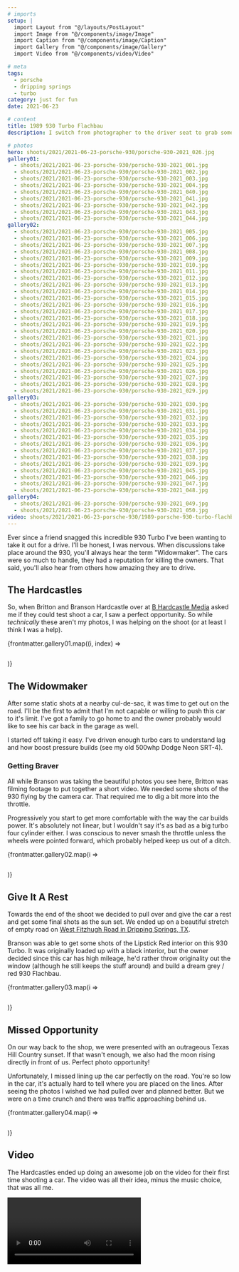 ```yaml
---
# imports
setup: |
  import Layout from "@/layouts/PostLayout"
  import Image from "@/components/image/Image"
  import Caption from "@/components/image/Caption"
  import Gallery from "@/components/image/Gallery"
  import Video from "@/components/video/Video"

# meta
tags:
  - porsche
  - dripping springs
  - turbo
category: just for fun
date: 2021-06-23

# content
title: 1989 930 Turbo Flachbau
description: I switch from photographer to the driver seat to grab some rolling shots of a Porsche 930 Turbo.

# photos
hero: shoots/2021/2021-06-23-porsche-930/porsche-930-2021_026.jpg
gallery01:
  - shoots/2021/2021-06-23-porsche-930/porsche-930-2021_001.jpg
  - shoots/2021/2021-06-23-porsche-930/porsche-930-2021_002.jpg
  - shoots/2021/2021-06-23-porsche-930/porsche-930-2021_003.jpg
  - shoots/2021/2021-06-23-porsche-930/porsche-930-2021_004.jpg
  - shoots/2021/2021-06-23-porsche-930/porsche-930-2021_040.jpg
  - shoots/2021/2021-06-23-porsche-930/porsche-930-2021_041.jpg
  - shoots/2021/2021-06-23-porsche-930/porsche-930-2021_042.jpg
  - shoots/2021/2021-06-23-porsche-930/porsche-930-2021_043.jpg
  - shoots/2021/2021-06-23-porsche-930/porsche-930-2021_044.jpg
gallery02:
  - shoots/2021/2021-06-23-porsche-930/porsche-930-2021_005.jpg
  - shoots/2021/2021-06-23-porsche-930/porsche-930-2021_006.jpg
  - shoots/2021/2021-06-23-porsche-930/porsche-930-2021_007.jpg
  - shoots/2021/2021-06-23-porsche-930/porsche-930-2021_008.jpg
  - shoots/2021/2021-06-23-porsche-930/porsche-930-2021_009.jpg
  - shoots/2021/2021-06-23-porsche-930/porsche-930-2021_010.jpg
  - shoots/2021/2021-06-23-porsche-930/porsche-930-2021_011.jpg
  - shoots/2021/2021-06-23-porsche-930/porsche-930-2021_012.jpg
  - shoots/2021/2021-06-23-porsche-930/porsche-930-2021_013.jpg
  - shoots/2021/2021-06-23-porsche-930/porsche-930-2021_014.jpg
  - shoots/2021/2021-06-23-porsche-930/porsche-930-2021_015.jpg
  - shoots/2021/2021-06-23-porsche-930/porsche-930-2021_016.jpg
  - shoots/2021/2021-06-23-porsche-930/porsche-930-2021_017.jpg
  - shoots/2021/2021-06-23-porsche-930/porsche-930-2021_018.jpg
  - shoots/2021/2021-06-23-porsche-930/porsche-930-2021_019.jpg
  - shoots/2021/2021-06-23-porsche-930/porsche-930-2021_020.jpg
  - shoots/2021/2021-06-23-porsche-930/porsche-930-2021_021.jpg
  - shoots/2021/2021-06-23-porsche-930/porsche-930-2021_022.jpg
  - shoots/2021/2021-06-23-porsche-930/porsche-930-2021_023.jpg
  - shoots/2021/2021-06-23-porsche-930/porsche-930-2021_024.jpg
  - shoots/2021/2021-06-23-porsche-930/porsche-930-2021_025.jpg
  - shoots/2021/2021-06-23-porsche-930/porsche-930-2021_026.jpg
  - shoots/2021/2021-06-23-porsche-930/porsche-930-2021_027.jpg
  - shoots/2021/2021-06-23-porsche-930/porsche-930-2021_028.jpg
  - shoots/2021/2021-06-23-porsche-930/porsche-930-2021_029.jpg
gallery03:
  - shoots/2021/2021-06-23-porsche-930/porsche-930-2021_030.jpg
  - shoots/2021/2021-06-23-porsche-930/porsche-930-2021_031.jpg
  - shoots/2021/2021-06-23-porsche-930/porsche-930-2021_032.jpg
  - shoots/2021/2021-06-23-porsche-930/porsche-930-2021_033.jpg
  - shoots/2021/2021-06-23-porsche-930/porsche-930-2021_034.jpg
  - shoots/2021/2021-06-23-porsche-930/porsche-930-2021_035.jpg
  - shoots/2021/2021-06-23-porsche-930/porsche-930-2021_036.jpg
  - shoots/2021/2021-06-23-porsche-930/porsche-930-2021_037.jpg
  - shoots/2021/2021-06-23-porsche-930/porsche-930-2021_038.jpg
  - shoots/2021/2021-06-23-porsche-930/porsche-930-2021_039.jpg
  - shoots/2021/2021-06-23-porsche-930/porsche-930-2021_045.jpg
  - shoots/2021/2021-06-23-porsche-930/porsche-930-2021_046.jpg
  - shoots/2021/2021-06-23-porsche-930/porsche-930-2021_047.jpg
  - shoots/2021/2021-06-23-porsche-930/porsche-930-2021_048.jpg
gallery04:
  - shoots/2021/2021-06-23-porsche-930/porsche-930-2021_049.jpg
  - shoots/2021/2021-06-23-porsche-930/porsche-930-2021_050.jpg
video: shoots/2021/2021-06-23-porsche-930/1989-porsche-930-turbo-flachbau.mp4
---
```


Ever since a friend snagged this incredible 930 Turbo I've been wanting to take it out for a drive. I'll be honest, I was nervous. When discussions take place around the 930, you'll always hear the term "Widowmaker". The cars were so much to handle, they had a reputation for killing the owners. That said, you'll also hear from others how amazing they are to drive.

## The Hardcastles

So, when Britton and Branson Hardcastle over at [B Hardcastle Media](https://www.bhardcastle.com/) asked me if they could test shoot a car, I saw a perfect opportunity. So while *technically* these aren't my photos, I was helping on the shoot (or at least I think I was a help).

<div class="gallery">
    {frontmatter.gallery01.map((i, index) =>
        <Gallery file={i}>
            <figure>
                <picture>
                    <Image file={i} lightbox=true />
                </picture>
            </figure>
        </Gallery>
    )}
</div>

## The Widowmaker

After some static shots at a nearby cul-de-sac, it was time to get out on the road. I'll be the first to admit that I'm not capable or willing to push this car to it's limit. I've got a family to go home to and the owner probably would like to see his car back in the garage as well.

I started off taking it easy. I've driven enough turbo cars to understand lag and how boost pressure builds (see my old 500whp Dodge Neon SRT-4). 

### Getting Braver

All while Branson was taking the beautiful photos you see here, Britton was filming footage to put together a short video. We needed some shots of the 930 flying by the camera car. That required me to dig a bit more into the throttle.

Progressively you start to get more comfortable with the way the car builds power. It's absolutely not linear, but I wouldn't say it's as bad as a big turbo four cylinder either. I was conscious to never smash the throttle unless the wheels were pointed forward, which probably helped keep us out of a ditch.

<div class="gallery">
    {frontmatter.gallery02.map(i =>
        <Gallery file={i}>
            <figure>
                <picture>
                    <Image file={i} />
                </picture>
            </figure>
        </Gallery>
    )}
</div>

## Give It A Rest

Towards the end of the shoot we decided to pull over and give the car a rest and get some final shots as the sun set. We ended up on a beautiful stretch of empty road on [West Fitzhugh Road in Dripping Springs, TX](https://goo.gl/maps/tA78JHiVg4dXSwHp8).

Branson was able to get some shots of the Lipstick Red interior on this 930 Turbo. It was originally loaded up with a black interior, but the owner decided since this car has high mileage, he'd rather throw originality out the window (although he still keeps the stuff around) and build a dream grey / red 930 Flachbau.

<div class="gallery">
    {frontmatter.gallery03.map(i =>
        <Gallery file={i}>
            <figure>
                <picture>
                    <Image file={i} />
                </picture>
            </figure>
        </Gallery>
    )}
</div>

## Missed Opportunity
On our way back to the shop, we were presented with an outrageous Texas Hill Country sunset. If that wasn't enough, we also had the moon rising directly in front of us. Perfect photo opportunity!

Unfortunately, I missed lining up the car perfectly on the road. You're so low in the car, it's actually hard to tell where you are placed on the lines. After seeing the photos I wished we had pulled over and planned better. But we were on a time crunch and there was traffic approaching behind us.

<div class="gallery">
    {frontmatter.gallery04.map(i =>
        <Gallery file={i}>
            <figure>
                <picture>
                    <Image file={i} />
                </picture>
            </figure>
        </Gallery>
    )}
</div>

## Video
The Hardcastles ended up doing an awesome job on the video for their first time shooting a car. The video was all their idea, minus the music choice, that was all me.

<Video file={frontmatter.video} />

## Conclusion
I've had plenty of opportunities to drive 60's and 70's air cooled Porsches. I really do enjoy them. As good as they are, this car is just perfection. I love the styling, the widebody and the drama of the turbo flat-6.